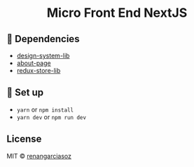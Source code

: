 <h1 align="center">
  Micro Front End NextJS
</h1>

## 👾 Dependencies
- [design-system-lib](https://github.com/renangarciasoz/design-system-lib)
- [about-page](https://github.com/renangarciasoz/about-page)
- [redux-store-lib](https://github.com/renangarciasoz/redux-store-lib)

## 🚀 Set up
- `yarn` or `npm install`
- `yarn dev` or `npm run dev`

## License
MIT © [renangarciasoz](https://github.com/renangarciasoz)
